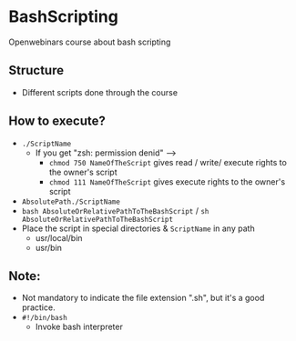 # BashScripting
Openwebinars course about bash scripting

## Structure
* Different scripts done through the course

## How to execute?
* `./ScriptName`
  * If you get "zsh: permission denid" -->
    * `chmod 750 NameOfTheScript` gives read / write/ execute rights to the owner's script
    * `chmod 111 NameOfTheScript` gives execute rights to the owner's script
* `AbsolutePath./ScriptName`
* `bash AbsoluteOrRelativePathToTheBashScript` / `sh AbsoluteOrRelativePathToTheBashScript`
* Place the script in special directories & `ScriptName` in any path
  * usr/local/bin
  * usr/bin 


## Note:
* Not mandatory to indicate the file extension ".sh", but it's a good practice.
* `#!/bin/bash`
    * Invoke bash interpreter